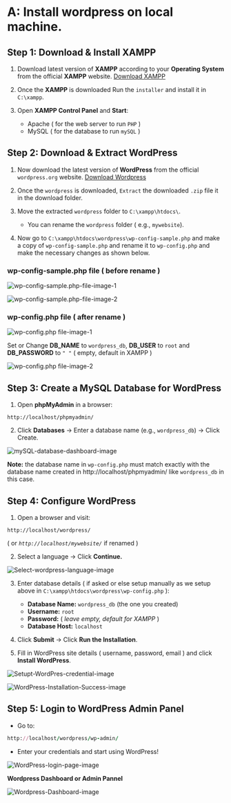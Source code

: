 # A: Install wordpress on local machine.

## Step 1: Download & Install XAMPP

1. Download latest version of **XAMPP** according to your **Operating System** from the official **XAMPP** website. [Download XAMPP](https://www.apachefriends.org/download.html)

2. Once the **XAMPP** is downloaded Run the `installer` and install it in `C:\xampp`.

3. Open **XAMPP Control Panel** and **Start**:
   - Apache ( for the web server to run `PHP` )
   - MySQL ( for the database to run `mySQL` )

## Step 2: Download & Extract WordPress

1. Now download the latest version of **WordPress** from the official `wordpress.org` website. [Download Wordpress](https://wordpress.org/download/)

2. Once the `wordpress` is downloaded, `Extract` the downloaded `.zip` file it in the download folder.

3. Move the extracted `wordpress` folder to `C:\xampp\htdocs\`.

   - You can rename the `wordpress` folder ( e.g., `mywebsite`).

4. Now go to `C:\xampp\htdocs\wordpress\wp-config-sample.php` and make a copy of `wp-config-sample.php` and rename it to `wp-config.php` and make the necessary changes as shown below.

### wp-config-sample.php file ( before rename )

![wp-config-sample.php-file-image-1](https://github.com/hameed003/wordpress/blob/main/images/01%20wp-config-sample.php-file-image-1.png)

![wp-config-sample.php-file-image-2](https://github.com/hameed003/wordpress/blob/main/images/02%20wp-config-sample.php-file-image-2.png)

### wp-config.php file ( after rename )

![wp-config.php file-image-1](https://github.com/hameed003/wordpress/blob/main/images/03%20wp-config.php%20file-image-1.png)

Set or Change **DB_NAME** to `wordpress_db`, **DB_USER** to `root` and **DB_PASSWORD** to `" "` ( empty, default in XAMPP )

![wp-config.php file-image-2](https://github.com/hameed003/wordpress/blob/main/images/04%20wp-config.php%20file-image-2.png)

## Step 3: Create a MySQL Database for WordPress

1. Open **phpMyAdmin** in a browser:

```arduino
http://localhost/phpmyadmin/
```

2. Click **Databases** → Enter a database name (e.g., `wordpress_db`) → Click Create.

![mySQL-database-dashboard-image](https://github.com/hameed003/wordpress/blob/main/images/05%20mySQL-database-dashboard-image.png)

**Note:** the database name in `wp-config.php` must match exactly with the database name created in http://localhost/phpmyadmin/ like `wordpress_db` in this case.

## Step 4: Configure WordPress

1. Open a browser and visit:

```arduino
http://localhost/wordpress/
```

( or _`http://localhost/mywebsite/`_ if renamed )

2. Select a language → Click **Continue.**

![Select-wordpress-language-image](https://github.com/hameed003/wordpress/blob/main/images/06%20Select-wordpress-language-image.png)

3. Enter database details ( if asked or else setup manually as we setup above in `C:\xampp\htdocs\wordpress\wp-config.php` ):
   - **Database Name:** `wordpress_db` (the one you created)
   - **Username:** `root`
   - **Password:** ( _leave empty, default for XAMPP_ )
   - **Database Host:** `localhost`
4. Click **Submit** → Click **Run the Installation**.

5. Fill in WordPress site details ( username, password, email ) and click **Install WordPress**.

![Setupt-WordPres-credential-image](https://github.com/hameed003/wordpress/blob/main/images/07%20Setupt-WordPres-credential-image.png)

![WordPress-Installation-Success-image](https://github.com/hameed003/wordpress/blob/main/images/08%20WordPress-Installation-Success-image.png)

## Step 5: Login to WordPress Admin Panel

- Go to:

```ruby
http://localhost/wordpress/wp-admin/
```

- Enter your credentials and start using WordPress!

![WordPress-login-page-image](https://github.com/hameed003/wordpress/blob/main/images/09%20WordPress-login-page-image.png)

**Wordpress Dashboard or Admin Pannel**

![Wordpress-Dashboard-image](https://github.com/hameed003/wordpress/blob/main/images/10%20Wordpress-Dashboard-image.png)
